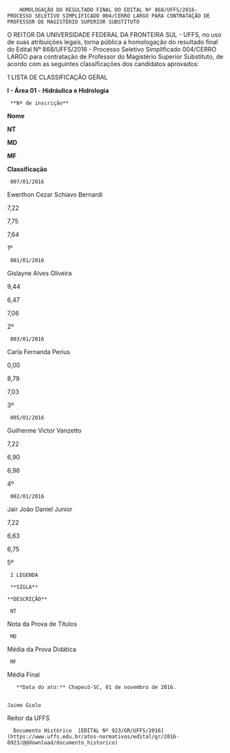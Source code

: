         HOMOLOGAÇÃO DO RESULTADO FINAL DO EDITAL Nº 868/UFFS/2016- PROCESSO SELETIVO SIMPLIFICADO 004/CERRO LARGO PARA CONTRATAÇÃO DE PROFESSOR DE MAGISTÉRIO SUPERIOR SUBSTITUTO  

O REITOR DA UNIVERSIDADE FEDERAL DA FRONTEIRA SUL - UFFS, no uso de suas atribuições legais, torna pública a homologação do resultado final do Edital Nº 868/UFFS/2016 - Processo Seletivo Simplificado 004/CERRO LARGO para contratação de Professor do Magistério Superior Substituto, de acordo com as seguintes classificações dos candidatos aprovados:

 1 LISTA DE CLASSIFICAÇÃO GERAL

 **I - Área 01 -** **Hidráulica e Hidrologia**

     **Nº de inscrição**

   **Nome**

   **NT**

   **MD**

   **MF**

   **Classificação**

     007/01/2016

   Ewerthon Cezar Schiavo Bernardi

   7,22

   7,75

   7,64

   1º

     001/01/2016

   Gislayne Alves Oliveira

   9,44

   6,47

   7,06

   2º

     003/01/2016

   Carla Fernanda Perius

   0,00

   8,79

   7,03

   3º

     005/01/2016

   Guilherme Victor Vanzetto

   7,22

   6,90

   6,96

   4º

     002/01/2016

   Jair João Daniel Junior

   7,22

   6,63

   6,75

   5º

     2 LEGENDA

     **SIGLA** 

    **DESCRIÇÃO**

     NT

   Nota da Prova de Títulos

     MD

   Média da Prova Didática

     MF

   Média Final

       **Data do ato:** Chapecó-SC, 01 de novembro de 2016.   
 

    Jaime Giolo   
 Reitor da UFFS 

      Documento Histórico  [EDITAL Nº 923/GR/UFFS/2016](https://www.uffs.edu.br/atos-normativos/edital/gr/2016-0923/@@download/documento_historico)     
      